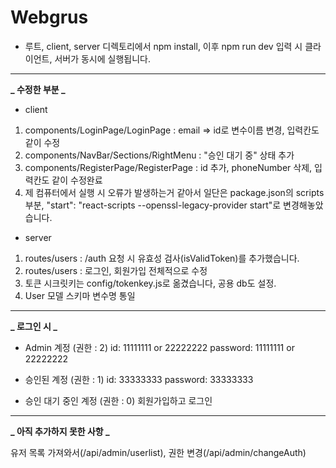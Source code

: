 # Webgrus

- 루트, client, server 디렉토리에서 npm install, 이후 npm run dev 입력 시 클라이언트, 서버가 동시에 실행됩니다.

---

**_ 수정한 부분 _**

- client

1. components/LoginPage/LoginPage : email => id로 변수이름 변경, 입력칸도 같이 수정
2. components/NavBar/Sections/RightMenu : "승인 대기 중" 상태 추가
3. components/RegisterPage/RegisterPage : id 추가, phoneNumber 삭제, 입력칸도 같이 수정완료
4. 제 컴퓨터에서 실행 시 오류가 발생하는거 같아서 일단은 package.json의 scripts 부분, "start": "react-scripts --openssl-legacy-provider start"로 변경해놓았습니다.

- server

1. routes/users : /auth 요청 시 유효성 검사(isValidToken)를 추가했습니다.
2. routes/users : 로그인, 회원가입 전체적으로 수정
3. 토큰 시크릿키는 config/tokenkey.js로 옮겼습니다, 공용 db도 설정.
4. User 모델 스키마 변수명 통일

---

**_ 로그인 시 _**

- Admin 계정 (권한 : 2) id: 11111111 or 22222222 password: 11111111 or 22222222

- 승인된 계정 (권한 : 1) id: 33333333 password: 33333333

- 승인 대기 중인 계정 (권한 : 0) 회원가입하고 로그인

---

**_ 아직 추가하지 못한 사항 _**

유저 목록 가져와서(/api/admin/userlist), 권한 변경(/api/admin/changeAuth)
